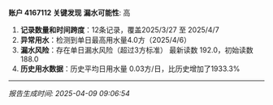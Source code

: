 **账户 4167112 关键发现**
**漏水可能性**: 高
1. **记录数量和时间跨度**：12条记录，覆盖2025/3/27 至 2025/4/7
2. **异常用水**：检测到单日最高用水量4.0方（2025/4/6）
3. **漏水风险**：存在单日漏水风险（超过3方标准）
   最新读数 192.0，初始读数 188.0
4. **历史用水数据**：历史平均日用水量 0.03方/日，比历史增加了1933.3%

---
*报告生成时间: 2025-04-09 09:06:54*